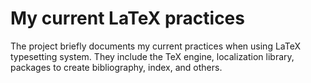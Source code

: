 # My current LaTeX practices

The project briefly documents my current practices when using LaTeX
typesetting system. They include the TeX engine, localization library, packages to create bibliography, index, and others.
